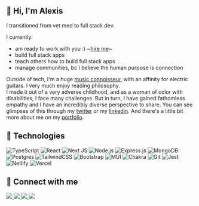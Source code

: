 <!-- ABOUT ME -->

## 🌙 Hi, I'm Alexis

I transitioned from vet med to full stack dev. 

I currently:

- am ready to work with you :) \~[hire me](mailto:alexmerona@gmail.com)\~
- build full stack apps
- teach others how to build full stack apps
- manage communities, bc I believe the human purpose is connection

Outside of tech, I'm a huge [music connoisseur](https://open.spotify.com/user/buddhalexis), with an affinity for electric guitars. I very much enjoy reading philosophy. <br>
I made it out of a very adverse childhood, and as a woman of color with disabilities, I face many challenges. But in turn, I have gained fathomless empathy and I have an incredibly diverse perspective to share. You can see glimpses of this through my [twitter](https://twitter.com/alexisintech) or my [linkedin](https://linkedin.com/in/alexisintech). And there's a little bit more about me on my [portfolio](https://alexisin.tech).

<!-- PROJECTS -->
<!-- 
## ☁ Projects
<div align="center">
	<table>
		<tr>
			<td width="50%">
				<h3 align="center" color="white">Personal Portfolio</h2>
				<div align="center" >  
					<a href='https://alexisin.tech'>
						<img src="https://github.com/alexisintech/portfolio/blob/main/public/portfolio.gif" height="100%" />
					</a>
					<br>
					<br>
					<p>
						<a href="https://github.com/alexisintech/portfolio" target="_blank">
							<img src="https://img.shields.io/badge/Repo-lightgrey?style=for-the-badge&logo=github"/>
						</a>  
						<a href="https://alexisin.tech" target="_blank">
							<img src="https://img.shields.io/badge/-website-white?style=for-the-badge&color=7e22ce"/>
						</a>	
					</p>
					<p><strong>React, Tailwind, TypeScript, Next.js</strong> - Come get to know me a little and see a few of my projects.</p>
				</div>
			</td>
			<td width="50%">
				<h3 align="center" color="white">Mindfully</h2>
				<div align="center" >  
					<a href='https://mindfully.up.railway.app/'>
						<img src="https://github.com/alexisintech/mindfully/blob/main/public/imgs/mindfully.gif" height="80%" />
					</a>
					<br>
					<br>
					<p>
						<a href="https://github.com/alexisintech/mindfully" target="_blank">
							<img src="https://img.shields.io/badge/Repo-lightgrey?style=for-the-badge&logo=github"/>
						</a>  
						<a href="https://mindfully.up.railway.app/" target="_blank">
							<img src="https://img.shields.io/badge/-website-white?style=for-the-badge&color=7e22ce"/>
						</a>	
					</p>
					 <p><strong>EJS, Bootstrap, Express, Node, MongoDB + Mongoose, JavaScript</strong> - A journaling app that encourages users to improve their mental health through practicing mindfulness.</p>
				</div>
			</td>
		</tr>
		<tr>
			<td width="50%">
				<h3 align="center" color="white">Seize The Day</h2>
				<div align="center" >  
					<a href='https://github.com/alexisintech/seize-the-day'>
						<img src="https://github.com/alexisintech/seize-the-day/blob/main/client/public/imgs/new-seize-the-day.gif" height="100%" />
					</a>
					<br>
					<br>
					<p>
						<a href="https://github.com/alexisintech/seize-the-day" target="_blank">
							<img src="https://img.shields.io/badge/Repo-lightgrey?style=for-the-badge&logo=github"/>
						</a>  
						<a href="https://seize-the-day.netlify.app/" target="_blank">
							<img src="https://img.shields.io/badge/-website-white?style=for-the-badge&color=7e22ce"/>
						</a>	
					</p>
					<p><strong>React, Material UI, Express, Node, MongoDB + Mongoose, JavaScript</strong> - An app for organizing your goals and accomplishments. </p>
				</div>
			</td>
			<td width="50%">
				<h3 align="center" color="white">CSS Generators API</h2>
				<div align="center" >  
					<a href='https://cssgenerators.co/'>
						<img src="https://github.com/alexisintech/css-generators-api/blob/main/public/assets/cssgenerators.gif" height="80%" />
					</a>
					<br>
					<br>
					<p>
						<a href="https://github.com/the-api-administration/css-generators-api" target="_blank">
							<img src="https://img.shields.io/badge/Repo-lightgrey?style=for-the-badge&logo=github"/>
						</a>  
						<a href="https://cssgenerators.co/" target="_blank">
							<img src="https://img.shields.io/badge/-website-white?style=for-the-badge&color=7e22ce"/>
						</a>	
					</p>
					 <p><strong>EJS, Express, Node, JavaScript</strong> - An API that provides a directory of efficacious websites that generate CSS design elements.</p>
				</div>
			</td>
		</tr>
	</table>
</div> -->

<!-- TECHNOLOGIES -->
 
## 🌿 Technologies

![TypeScript](https://img.shields.io/badge/typescript-272b33?logo=typescript&logoColor=ead41c&style=for-the-badge)
![React](https://img.shields.io/badge/react-272b33?logo=react&logoColor=61dbfb&style=for-the-badge)
![Next JS](https://img.shields.io/badge/Next-272b33?style=for-the-badge&logo=next.js&logoColor=white) 
![Node.js](https://img.shields.io/badge/node.js-272b33?logo=node.js&logoColor=6bbf47&style=for-the-badge)
![Express.js](https://img.shields.io/badge/express-272b33?logo=express&logoColor=white&style=for-the-badge)
![MongoDB](https://img.shields.io/badge/mongodb-272b33?logo=mongodb&logoColor=4aae3e&style=for-the-badge)
![Postgres](https://img.shields.io/badge/PostgreSQL-272b33?style=for-the-badge&logo=postgresql&logoColor=31648c)
![TailwindCSS](https://img.shields.io/badge/tailwindcss-272b33?style=for-the-badge&logo=tailwind-css&logoColor=07b0ce) 
![Bootstrap](https://img.shields.io/badge/bootstrap-272b33?style=for-the-badge&logo=bootstrap&logoColor=7710ee) 
![MUI](https://img.shields.io/badge/MUI-272b33?style=for-the-badge&logo=mui&logoColor=0079f2) 
![Chakra](https://img.shields.io/badge/chakra-272b33?style=for-the-badge&logo=chakraui&logoColor=3ec7be) 
![Git](https://img.shields.io/badge/git-272b33?style=for-the-badge&logo=git&logoColor=f05033) 
![Jest](https://img.shields.io/badge/-jest-272b33?style=for-the-badge&logo=jest&logoColor=99425b) 
![Netlify](https://img.shields.io/badge/netlify-272b33?style=for-the-badge&logo=netlify&logoColor=#00C7B7) 
![Vercel](https://img.shields.io/badge/vercel-272b33?style=for-the-badge&logo=vercel&logoColor=white) 

<!-- SOCIALS -->
 
## 🌸 Connect with me
<a target="_blank" href="https://alexisin.tech">
  <img src="https://img.shields.io/badge/Portfolio-272b33?logo=circle&logoColor=white&style=for-the-badge">
</a>
<a target="_blank" href="https://twitter.com/alexisintech">
  <img src="https://img.shields.io/badge/twitter-272b33?logo=twitter&logoColor=1d9bf0&style=for-the-badge">
</a>
<a target="_blank" href="https://www.linkedin.com/in/alexisintech/">
  <img src="https://img.shields.io/badge/linkedin-272b33?logo=linkedin&logoColor=2d87c9&style=for-the-badge">
</a>
<a target="_blank" href="https://wellfound.com/u/alexis-aguilar-2">
  <img src="https://img.shields.io/badge/angellist-272b33?logo=angellist&logoColor=white&style=for-the-badge">
</a>
